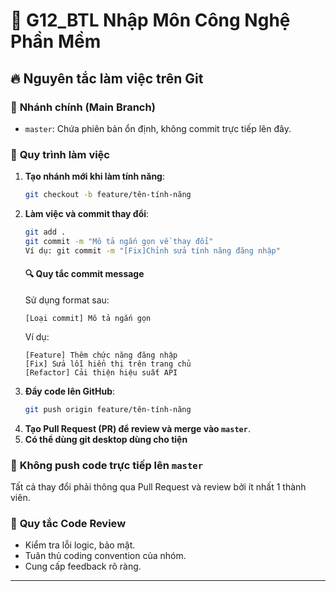 # 📌 G12_BTL Nhập Môn Công Nghệ Phần Mềm

## 🔥 Nguyên tắc làm việc trên Git

### 📌 **Nhánh chính (Main Branch)**
- `master`: Chứa phiên bản ổn định, không commit trực tiếp lên đây.

### 🔄 **Quy trình làm việc**
1. **Tạo nhánh mới khi làm tính năng**:
   ```sh
   git checkout -b feature/tên-tính-năng
   ```
2. **Làm việc và commit thay đổi**:
   ```sh
   git add .
   git commit -m "Mô tả ngắn gọn về thay đổi"
   Ví dụ: git commit -m "[Fix]Chỉnh sửa tính năng đăng nhập"
   ```
   #### 🔍 **Quy tắc commit message**
    Sử dụng format sau:
    ```
    [Loại commit] Mô tả ngắn gọn
    ```
    Ví dụ:
    ```
    [Feature] Thêm chức năng đăng nhập
    [Fix] Sửa lỗi hiển thị trên trang chủ
    [Refactor] Cải thiện hiệu suất API
    ```
3. **Đẩy code lên GitHub**:
   ```sh
   git push origin feature/tên-tính-năng
   ```
4. **Tạo Pull Request (PR) để review và merge vào `master`**.
5. **Có thể dùng git desktop dùng cho tiện**



### 🛑 **Không push code trực tiếp lên `master`**
Tất cả thay đổi phải thông qua Pull Request và review bởi ít nhất 1 thành viên.

### 🎯 **Quy tắc Code Review**
- Kiểm tra lỗi logic, bảo mật.
- Tuân thủ coding convention của nhóm.
- Cung cấp feedback rõ ràng.

---
